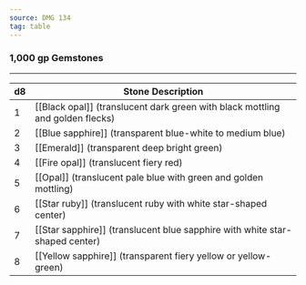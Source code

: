 ```yaml
---
source: DMG 134
tag: table
---
```


### 1,000 gp Gemstones
---
|d8|Stone Description|
|----|------------|
|1|[[Black opal]] (translucent dark green with black mottling and golden flecks)|
|2|[[Blue sapphire]] (transparent blue-white to medium blue)|
|3|[[Emerald]] (transparent deep bright green)|
|4|[[Fire opal]] (translucent fiery red)|
|5|[[Opal]] (translucent pale blue with green and golden mottling)|
|6|[[Star ruby]] (translucent ruby with white star-shaped center)|
|7|[[Star sapphire]] (translucent blue sapphire with white star-shaped center)|
|8|[[Yellow sapphire]] (transparent fiery yellow or yellow-green)|
